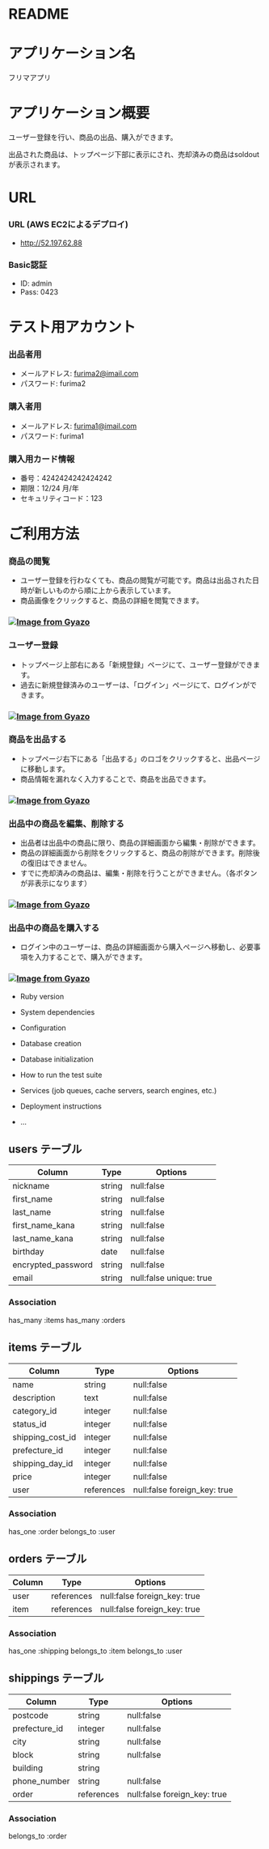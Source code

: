# README

# アプリケーション名
フリマアプリ


# アプリケーション概要
ユーザー登録を行い、商品の出品、購入ができます。

出品された商品は、トップページ下部に表示にされ、売却済みの商品はsoldoutが表示されます。


# URL
### URL (AWS EC2によるデプロイ)  
* http://52.197.62.88
### Basic認証  
* ID: admin  
* Pass: 0423

# テスト用アカウント
### 出品者用
* メールアドレス: furima2@imail.com
* パスワード: furima2

### 購入者用
* メールアドレス: furima1@imail.com
* パスワード: furima1
### 購入用カード情報
* 番号：4242424242424242
* 期限：12/24 月/年
* セキュリティコード：123

# ご利用方法
### 商品の閲覧
* ユーザー登録を行わなくても、商品の閲覧が可能です。商品は出品された日時が新しいものから順に上から表示しています。
* 商品画像をクリックすると、商品の詳細を閲覧できます。
### [![Image from Gyazo](https://i.gyazo.com/2acf235d1b2e4fc5f2db0e15f344fbc8.gif)](https://gyazo.com/2acf235d1b2e4fc5f2db0e15f344fbc8)
  
### ユーザー登録
* トップページ上部右にある「新規登録」ページにて、ユーザー登録ができます。
* 過去に新規登録済みのユーザーは、「ログイン」ページにて、ログインができます。
### [![Image from Gyazo](https://i.gyazo.com/ec164bed0ea4cf5985e259a463db0232.gif)](https://gyazo.com/ec164bed0ea4cf5985e259a463db0232)
  

### 商品を出品する
* トップページ右下にある「出品する」のロゴをクリックすると、出品ページに移動します。
* 商品情報を漏れなく入力することで、商品を出品できます。
### [![Image from Gyazo](https://i.gyazo.com/827d5eb779c9626f4deb99fa7332e225.gif)](https://gyazo.com/827d5eb779c9626f4deb99fa7332e225)


### 出品中の商品を編集、削除する
* 出品者は出品中の商品に限り、商品の詳細画面から編集・削除ができます。
* 商品の詳細画面から削除をクリックすると、商品の削除ができます。削除後の復旧はできません。
* すでに売却済みの商品は、編集・削除を行うことができません。（各ボタンが非表示になります）
### [![Image from Gyazo](https://i.gyazo.com/681be863bed12c1f0d17336b54121554.gif)](https://gyazo.com/681be863bed12c1f0d17336b54121554)


### 出品中の商品を購入する
* ログイン中のユーザーは、商品の詳細画面から購入ページへ移動し、必要事項を入力することで、購入ができます。
### [![Image from Gyazo](https://i.gyazo.com/eafb9fc005be0ec07070273679518bf0.gif)](https://gyazo.com/eafb9fc005be0ec07070273679518bf0)

  
* Ruby version

* System dependencies

* Configuration

* Database creation

* Database initialization

* How to run the test suite

* Services (job queues, cache servers, search engines, etc.)

* Deployment instructions

* ...

## users テーブル
| Column             | Type                | Options                      |
|--------------------|---------------------|------------------------------|
| nickname           | string              | null:false                   |
| first_name         | string              | null:false                   |
| last_name          | string              | null:false                   |
| first_name_kana    | string              | null:false                   |
| last_name_kana     | string              | null:false                   |
| birthday           | date                | null:false                   |
| encrypted_password | string              | null:false                   |
| email              | string              | null:false unique: true      |
### Association
  has_many :items
  has_many :orders

## items テーブル
| Column             | Type                | Options                      |
|--------------------|---------------------|------------------------------|
| name               | string              | null:false                   |
| description        | text                | null:false                   |
| category_id        | integer             | null:false                   |
| status_id          | integer             | null:false                   |
| shipping_cost_id   | integer             | null:false                   |
| prefecture_id      | integer             | null:false                   |
| shipping_day_id    | integer             | null:false                   |
| price              | integer             | null:false                   |
| user               | references          | null:false foreign_key: true |
### Association
  has_one :order
  belongs_to :user 

## orders テーブル
| Column             | Type                | Options                      |
|--------------------|---------------------|------------------------------|
| user               | references          | null:false foreign_key: true |
| item               | references          | null:false foreign_key: true |
### Association
has_one :shipping
belongs_to :item
belongs_to :user

## shippings テーブル
| Column             | Type                | Options                      |
|--------------------|---------------------|------------------------------|
| postcode           | string              | null:false                   |
| prefecture_id      | integer             | null:false                   |
| city               | string              | null:false                   |
| block              | string              | null:false                   |
| building           | string              |                              |
| phone_number       | string              | null:false                   |
| order              | references          | null:false foreign_key: true |
### Association
belongs_to :order
